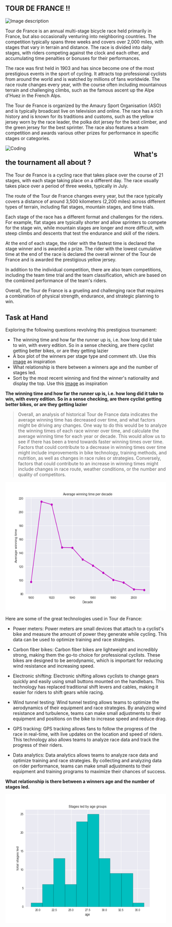 ## TOUR DE FRANCE !!
<img src="https://logos-download.com/wp-content/uploads/2018/04/Le_Tour_de_France_logo_yellow.svg" alt="Image description" width="600" height="400">

Tour de France is an annual multi-stage bicycle race held primarily in France, but also occasionally venturing into neighboring countries. The competition typically spans three weeks and covers over 2,000 miles, with stages that vary in terrain and distance. The race is divided into daily stages, with riders competing against the clock and each other, and accumulating time penalties or bonuses for their performances.

The race was first held in 1903 and has since become one of the most prestigious events in the sport of cycling. It attracts top professional cyclists from around the world and is watched by millions of fans worldwide. The race route changes every year, with the course often including mountainous terrain and challenging climbs, such as the famous ascent up the Alpe d'Huez in the French Alps.

The Tour de France is organized by the Amaury Sport Organisation (ASO) and is typically broadcast live on television and online. The race has a rich history and is known for its traditions and customs, such as the yellow jersey worn by the race leader, the polka dot jersey for the best climber, and the green jersey for the best sprinter. The race also features a team competition and awards various other prizes for performance in specific stages or categories.

<img align="left" alt="Coding" width="400" src="https://images.squarespace-cdn.com/content/v1/58b8344c59cc684cb6f4f08a/1564484213710-XBYRVDZF2B3UR8TNNRR7/TourDeFrance.gif">

##  What's the tournament all about ?

The Tour de France is a cycling race that takes place over the course of 21 stages, with each stage taking place on a different day. The race usually takes place over a period of three weeks, typically in July.

The route of the Tour de France changes every year, but the race typically covers a distance of around 3,500 kilometers (2,200 miles) across different types of terrain, including flat stages, mountain stages, and time trials.

Each stage of the race has a different format and challenges for the riders. For example, flat stages are typically shorter and allow sprinters to compete for the stage win, while mountain stages are longer and more difficult, with steep climbs and descents that test the endurance and skill of the riders.

At the end of each stage, the rider with the fastest time is declared the stage winner and is awarded a prize. The rider with the lowest cumulative time at the end of the race is declared the overall winner of the Tour de France and is awarded the prestigious yellow jersey.

In addition to the individual competition, there are also team competitions, including the team time trial and the team classification, which are based on the combined performance of the team's riders.

Overall, the Tour de France is a grueling and challenging race that requires a combination of physical strength, endurance, and strategic planning to win.

## Task at Hand

Exploring the following questions revolving this prestigious tournament: 
- The winning time and how far the runner up is, i.e. how long did it take to win, with every edition. So in a sense 
checking, are there cyclist getting better bikes, or are they getting lazier
- A box plot of the winners per stage type and comment sth. Use this [image](https://pbs.twimg.com/media/EVffsa7XQAEpMEl?format=png&name=900x900) as inspiration 
- What relationship is there between a winners age and the number of stages led. 
- Sort by the most recent winning and find the winner's nationality and display the top. Use this [image](https://pbs.twimg.com/media/EVmLOCwWAAUhHL8?format=png&name=900x900) as inspiration

**The winning time and how far the runner up is, i.e. how long did it take to win, with every edition. So in a sense 
checking, are there cyclist getting better bikes, or are they getting lazier**

>Overall, an analysis of historical Tour de France data indicates the average winning time has decreased over time, and what factors might be driving any changes.
One way to do this would be to analyze the winning times of each race winner over time, and calculate the average winning time for each year or decade. This would allow us to see if there has been a trend towards faster winning times over time.
Factors that could contribute to a decrease in winning times over time might include improvements in bike technology, training methods, and nutrition, as well as changes in race rules or strategies. Conversely, factors that could contribute to an increase in winning times might include changes in race route, weather conditions, or the number and quality of competitors.

<img src="https://github.com/Mugambi99/EDA-Projects-/blob/main/Sports%20Analytics/Plots/Average%20winning%20time%20per%20decade.png" alt="Image description" width="500" height="400">

Here are some of the great technologies used in Tour de France:

- Power meters: Power meters are small devices that attach to a cyclist's bike and measure the amount of power they generate while cycling. This data can be used to optimize training and race strategies.

- Carbon fiber bikes: Carbon fiber bikes are lightweight and incredibly strong, making them the go-to choice for professional cyclists. These bikes are designed to be aerodynamic, which is important for reducing wind resistance and increasing speed.

- Electronic shifting: Electronic shifting allows cyclists to change gears quickly and easily using small buttons mounted on the handlebars. This technology has replaced traditional shift levers and cables, making it easier for riders to shift gears while racing.

- Wind tunnel testing: Wind tunnel testing allows teams to optimize the aerodynamics of their equipment and race strategies. By analyzing wind resistance and turbulence, teams can make small adjustments to their equipment and positions on the bike to increase speed and reduce drag.

- GPS tracking: GPS tracking allows fans to follow the progress of the race in real-time, with live updates on the location and speed of riders. This technology also allows teams to analyze race data and track the progress of their riders.

- Data analytics: Data analytics allows teams to analyze race data and optimize training and race strategies. By collecting and analyzing data on rider performance, teams can make small adjustments to their equipment and training programs to maximize their chances of success.

**What relationship is there between a winners age and the number of stages led.**

<img src="https://github.com/Mugambi99/EDA-Projects-/blob/main/Sports%20Analytics/Plots/Age%20group%20with%20the%20most%20wins.png" alt="Image description" width="500" height="400">
